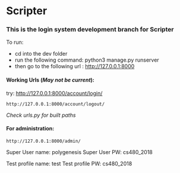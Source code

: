 # Scripter

### This is the login system development branch for Scripter

To run:

 * cd into the dev folder
 * run the following command:
    python3 manage.py runserver
 * then go to the following url : http://127.0.0.1:8000

#### Working Urls (*May not be current*):

  try:
    http://127.0.0.1:8000/account/login/

    http://127.0.0.1:8000/account/logout/

*Check urls.py for built paths*

#### For administration:

    http://127.0.0.1:8000/admin/

 Super User name: polygenesis
 Super User PW: cs480_2018

 Test profile name: test
 Test profile PW: cs480_2018